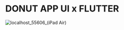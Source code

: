 # DONUT APP UI x FLUTTER

![localhost_55606_(iPad Air)](https://github.com/user-attachments/assets/b59706a9-4b2d-4a14-abe0-6cffd8d3ae2f)
